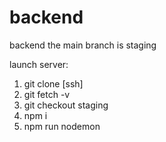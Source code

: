 # backend
backend 
the main branch is staging

launch server:


1. git clone [ssh]
2. git fetch -v
3. git checkout staging
2. npm i
3. npm run nodemon
